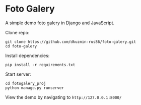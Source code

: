 Foto Galery
=================
A simple demo foto galery in Django and JavaScript.

Clone repo:
```
git clone https://github.com/dkuzmin-rus86/foto-galery.git
cd foto-galery
```

Install dependencies:
```
pip install -r requirements.txt
```

Start server:
```
cd fotogalery_proj
python manage.py runserver
```

View the demo by navigating to `http://127.0.0.1:8000/`